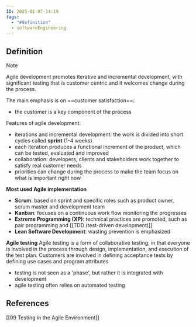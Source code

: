 ```yaml
---
ID: 2025-01-07-14:19
tags:
  - "#definition"
  - softwareEngineering
---
```

## Definition

> [!NOTE]
> Agile development promotes iterative and incremental development, with significant testing that is customer centric and it welcomes change during the process.

The main emphasis is on ==customer satisfaction==:
- the customer is a key component of the process

Features of agile development:
- iterations and incremental development: the work is divided into short cycles called **sprint** (1-4 weeks)
- each iteration produces a functional increment of the product, which can be tested, evaluated and improved
- collaboration: developers, clients and stakeholders work together to satisfy real customer needs
- priorities can change during the process to make the team focus on what is important right now

**Most used Agile implementation**
- **Scrum**: based on sprint and specific roles such as product owner, scrum master and development team
- **Kanban**: focuses on a continuous work flow monitoring the progresses
- **Extreme Programming (XP)**: technical practices are promoted, such as pair programming and [[TDD (test-driven development)]]
- **Lean Software Development**: wasting prevention is emphasized

**Agile testing**
Agile testing is a form of collaborative testing, in that everyone
is involved in the process through design, implementation, and execution of the test plan. Customers are involved in defining acceptance tests by defining use cases and program attributes
- testing is not seen as a 'phase', but rather it is integrated with development
- agile testing often relies on automated testing
## References
[[09 Testing in the Agile Environment]]